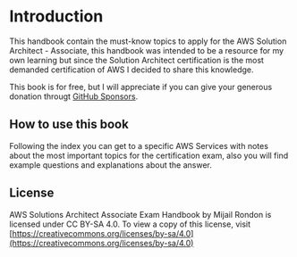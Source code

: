 Introduction
============

This handbook contain the must-know topics to apply for the AWS Solution Architect - Associate, this handbook was intended to be a resource for my own learning but since the Solution Architect certification is the most demanded certification of AWS I decided to share this knowledge.

This book is for free, but I will appreciate if you can give your generous donation througt [GitHub Sponsors](https://github.com/sponsors/mijailr).

How to use this book
--------------------

Following the index you can get to a specific AWS Services with notes about the most important topics for the certification exam, also you will find example questions and explanations about the answer.

License
-------

AWS Solutions Architect Associate Exam Handbook by Mijail Rondon is licensed under CC BY-SA 4.0. To view a copy of this license, visit [https://creativecommons.org/licenses/by-sa/4.0](https://creativecommons.org/licenses/by-sa/4.0)
